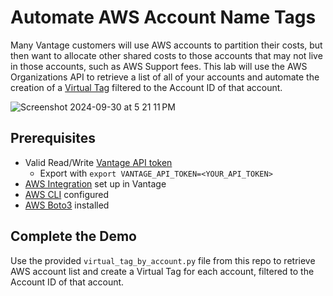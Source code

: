 # Automate AWS Account Name Tags

Many Vantage customers will use AWS accounts to partition their costs, but then want to allocate other shared costs to those accounts that may not live in those accounts, such as AWS Support fees. This lab will use the AWS Organizations API to retrieve a list of all of your accounts and automate the creation of a [Virtual Tag](https://docs.vantage.sh/virtual_tagging/) filtered to the Account ID of that account.

![Screenshot 2024-09-30 at 5 21 11 PM](https://github.com/user-attachments/assets/55fc3709-018c-4748-b7af-4a3758227bb2)

## Prerequisites

- Valid Read/Write [Vantage API token](https://vantage.readme.io/reference/authentication)
  - Export with `export VANTAGE_API_TOKEN=<YOUR_API_TOKEN>`
- [AWS Integration](https://www.vantage.sh/integrations) set up in Vantage
- [AWS CLI](https://aws.amazon.com/cli/) configured
- [AWS Boto3](https://boto3.amazonaws.com/v1/documentation/api/latest/guide/quickstart.html#installation) installed

## Complete the Demo

Use the provided `virtual_tag_by_account.py` file from this repo to retrieve AWS account list and create a Virtual Tag for each account, filtered to the Account ID of that account.

